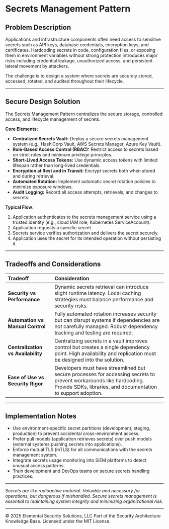 # Secrets Management Pattern

## Problem Description

Applications and infrastructure components often need access to sensitive secrets such as API keys, database credentials, encryption keys, and certificates. Hardcoding secrets in code, configuration files, or exposing them in environment variables without strong protection introduces major risks including credential leakage, unauthorized access, and persistent lateral movement by attackers.

The challenge is to design a system where secrets are securely stored, accessed, rotated, and audited throughout their lifecycle.

---

## Secure Design Solution

The Secrets Management Pattern centralizes the secure storage, controlled access, and lifecycle management of secrets.

**Core Elements:**
- **Centralized Secrets Vault:** Deploy a secure secrets management system (e.g., HashiCorp Vault, AWS Secrets Manager, Azure Key Vault).
- **Role-Based Access Control (RBAC):** Restrict access to secrets based on strict roles and minimum privilege principles.
- **Short-Lived Access Tokens:** Use dynamic access tokens with limited lifespan rather than long-lived credentials.
- **Encryption at Rest and in Transit:** Encrypt secrets both when stored and during retrieval.
- **Automated Rotation:** Implement automatic secret rotation policies to minimize exposure windows.
- **Audit Logging:** Record all access attempts, retrievals, and changes to secrets.

**Typical Flow:**
1. Application authenticates to the secrets management service using a trusted identity (e.g., cloud IAM role, Kubernetes ServiceAccount).
2. Application requests a specific secret.
3. Secrets service verifies authorization and delivers the secret securely.
4. Application uses the secret for its intended operation without persisting it.

---

## Tradeoffs and Considerations

| Tradeoff | Consideration |
|:---------|:--------------|
| **Security vs Performance** | Dynamic secrets retrieval can introduce slight runtime latency. Local caching strategies must balance performance and security risks. |
| **Automation vs Manual Control** | Fully automated rotation increases security but can disrupt systems if dependencies are not carefully managed. Robust dependency tracking and testing are required. |
| **Centralization vs Availability** | Centralizing secrets in a vault improves control but creates a single dependency point. High availability and replication must be designed into the solution. |
| **Ease of Use vs Security Rigor** | Developers must have streamlined but secure processes for accessing secrets to prevent workarounds like hardcoding. Provide SDKs, libraries, and documentation to support adoption. |

---

## Implementation Notes

- Use environment-specific secret partitions (development, staging, production) to prevent accidental cross-environment access.
- Prefer pull models (application retrieves secrets) over push models (external systems pushing secrets into applications).
- Enforce mutual TLS (mTLS) for all communications with the secrets management system.
- Integrate secrets usage monitoring into SIEM platforms to detect unusual access patterns.
- Train development and DevOps teams on secure secrets handling practices.

---

*Secrets are like radioactive material. Valuable and necessary for operations, but dangerous if mishandled. Secure secrets management is essential to maintaining system integrity and minimizing organizational risk.*



---
© 2025 Elemental Security Solutions, LLC
Part of the Security Architecture Knowledge Base.
Licensed under the MIT License.
